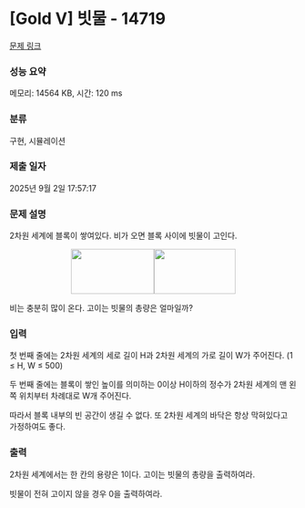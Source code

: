 # [Gold V] 빗물 - 14719 

[문제 링크](https://www.acmicpc.net/problem/14719) 

### 성능 요약

메모리: 14564 KB, 시간: 120 ms

### 분류

구현, 시뮬레이션

### 제출 일자

2025년 9월 2일 17:57:17

### 문제 설명

<p>2차원 세계에 블록이 쌓여있다. 비가 오면 블록 사이에 빗물이 고인다.</p>

<p style="text-align: center;"><img alt="" src="https://onlinejudgeimages.s3-ap-northeast-1.amazonaws.com/problem/14719/1.png" style="height:79px; width:146px"><img alt="" src="https://onlinejudgeimages.s3-ap-northeast-1.amazonaws.com/problem/14719/2.png" style="height:79px; width:143px"></p>

<p>비는 충분히 많이 온다. 고이는 빗물의 총량은 얼마일까?</p>

### 입력 

 <p>첫 번째 줄에는 2차원 세계의 세로 길이 H과 2차원 세계의 가로 길이 W가 주어진다. (1 ≤ H, W ≤ 500)</p>

<p>두 번째 줄에는 블록이 쌓인 높이를 의미하는 0이상 H이하의 정수가 2차원 세계의 맨 왼쪽 위치부터 차례대로 W개 주어진다.</p>

<p>따라서 블록 내부의 빈 공간이 생길 수 없다. 또 2차원 세계의 바닥은 항상 막혀있다고 가정하여도 좋다.</p>

### 출력 

 <p>2차원 세계에서는 한 칸의 용량은 1이다. 고이는 빗물의 총량을 출력하여라.</p>

<p>빗물이 전혀 고이지 않을 경우 0을 출력하여라.</p>

